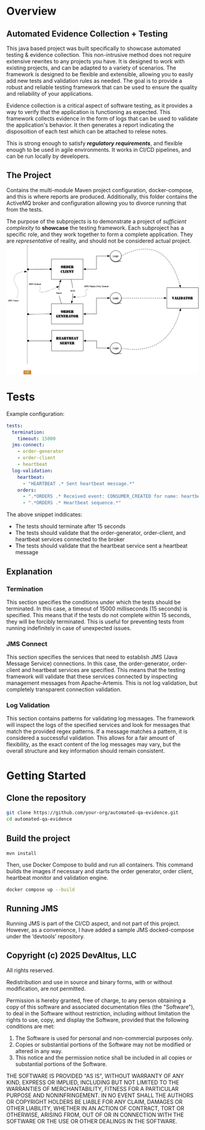 # Overview

## Automated Evidence Collection + Testing

This java based project was built specifically to showcase automated testing & evidence collection. This non-intrusive method does not require extensive rewrites to any projects you have.
It is designed to work with existing projects, and can be adapted to a variety of scenarios.
The framework is designed to be flexible and extensible, allowing you to easily add new tests and validation rules as needed. The goal is to provide a robust and reliable testing framework that can be used to ensure the quality and reliability of your applications.

Evidence collection is a critical aspect of software testing, as it provides a way to verify that the application is functioning as expected. This framework collects evidence in the form of logs that can be used to validate the application's behavior. It then generates a report indicating the disposoition of each test which can be attached to relese notes. 

This is strong enough to satisfy **_regulatory requirements_**, and flexible enough to be used in agile environments. It works in CI/CD pipelines, and can be run locally by developers.




## The Project
Contains the multi-module Maven project configuration, docker-compose, and this is where reports are produced. Additionally, this folder contains the ActiveMQ broker and configuration
allowing you to divorce running that from the tests.


The purpose of the subprojects is to demonstrate a project of *sufficient complexity* to **showcase** the testing framework. Each subproject has a specific role, and they work together to form a complete application. They are *representative* of reality, and should not be considered actual project.
![Project Structure](docs/architecture.png)



# Tests
Example configuration:

```yaml
tests:
  termination:
    timeout: 15000
  jms-connect:
    - order-generator
    - order-client
    - heartbeat
  log-validation:
    heartbeat:
      - "HEARTBEAT .* Sent heartbeat message.*"
    orders:
      - ".*ORDERS .* Received event: CONSUMER_CREATED for name: heartbeat.*"
      - ".*ORDERS .* Heartbeat sequence.*"
```


The above snippet inddicates:
  *  The tests should terminate after 15 seconds 
  * The tests should validate that the order-generator, order-client, and heartbeat services connected to the broker
  * The tests should validate that the heartbeat service sent a heartbeat message
  
## Explanation
### Termination
This section specifies the conditions under which the tests should be terminated. In this case, a timeout of 15000 milliseconds (15 seconds) is specified. This means that if the tests do not complete within 15 seconds, they will be forcibly terminated. This is useful for preventing tests from running indefinitely in case of unexpected issues.

### JMS Connect
This section specifies the services that need to establish JMS (Java Message Service) connections. In this case, the order-generator, order-client and heartbeat services are specified. This means that the testing framework will validate that these services connected by inspecting management messages from Apache-Artemis. This is not log validation, but completely transparent connection validation.

### Log Validation
This section contains patterns for validating log messages. The framework will inspect the logs of the specified services and look for messages that match the provided regex patterns. If a message matches a pattern, it is considered a successful validation. This allows for a fair amount of flexibility, as the exact content of the log messages may vary, but the overall structure and key information should remain consistent.



# Getting Started
## Clone the repository
```bash
git clone https://github.com/your‑org/automated‑qa‑evidence.git
cd automated‑qa‑evidence
```

## Build the project
```mvn install```

Then, use Docker Compose to build and run all containers. This command builds the images if necessary and starts the order generator, order client, heartbeat monitor and validation engine.

```bash
docker compose up --build
```

## Running JMS
Running JMS is part of the CI/CD aspect, and not part of this project. However, as a
convenience, I have added a sample JMS docked-compose under the ‘devtools’ repository.


## Copyright (c) 2025 DevAltus, LLC

All rights reserved.

Redistribution and use in source and binary forms, with or without modification, are not permitted.

Permission is hereby granted, free of charge, to any person obtaining a copy of this software and associated documentation files (the "Software"), to deal in the Software without restriction,
including without limitation the rights to use, copy, and display the Software, provided that the following conditions are met:

1. The Software is used for personal and non-commercial purposes only.
2. Copies or substantial portions of the Software may not be modified or altered in any way.
3. This notice and the permission notice shall be included in all copies or substantial portions of the Software.

THE SOFTWARE IS PROVIDED "AS IS", WITHOUT WARRANTY OF ANY KIND, EXPRESS OR IMPLIED, INCLUDING BUT NOT LIMITED TO THE WARRANTIES OF MERCHANTABILITY, FITNESS FOR A PARTICULAR PURPOSE AND
NONINFRINGEMENT. IN NO EVENT SHALL THE AUTHORS OR COPYRIGHT HOLDERS BE LIABLE FOR ANY CLAIM, DAMAGES OR OTHER LIABILITY, WHETHER IN AN ACTION OF CONTRACT, TORT OR OTHERWISE, ARISING FROM, OUT OF OR IN
CONNECTION WITH THE SOFTWARE OR THE USE OR OTHER DEALINGS IN THE SOFTWARE.
